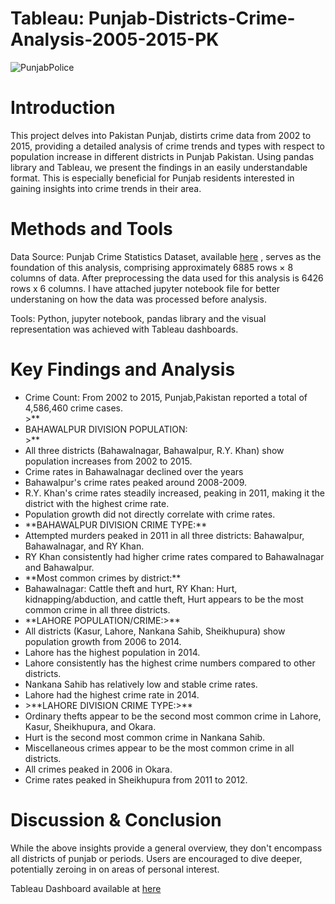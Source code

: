 # Tableau: Punjab-Districts-Crime-Analysis-2005-2015-PK
![PunjabPolice](https://github.com/MWali94/Punjab-Districts-Crime-Analysis-2005-215-PK/assets/65387808/d47c6906-911f-4f05-bd41-140ead49a912)


# **Introduction**    

This project delves into Pakistan Punjab, distirts crime data from 2002 to 2015, providing a detailed analysis of crime trends and types with respect to population increase in different districts in Punjab Pakistan. Using pandas library and Tableau, we present the findings in an easily understandable format. This is especially beneficial for Punjab residents interested in gaining insights into crime trends in their area.

# **Methods and Tools**

Data Source: Punjab Crime Statistics Dataset, available <a href="https://opendata.com.pk/dataset/crimes-committed-in-punjab-2002-2015/resource/3c430502-b94d-4f5d-a917-a0e778f71998">here</a> , serves as the foundation of this analysis, comprising approximately 6885 rows × 8 columns of data. After preprocessing the data used for this analysis is 6426 rows x 6 columns. I have attached jupyter notebook file for better understaning on how the data was processed before analysis.

Tools: Python, jupyter notebook, pandas library and the visual representation was achieved with Tableau dashboards.

# **Key Findings and Analysis**

<ul>
    <li>Crime Count: From 2002 to 2015, Punjab,Pakistan reported a total of 4,586,460 crime cases.</li>
    >**<li>BAHAWALPUR DIVISION POPULATION:</li>>**
    <li>All three districts (Bahawalnagar, Bahawalpur, R.Y. Khan) show population increases from 2002 to 2015.</li>
    <li>Crime rates in Bahawalnagar declined over the years</li>
    <li>Bahawalpur's crime rates peaked around 2008-2009.</li>
    <li>R.Y. Khan's crime rates steadily increased, peaking in 2011, making it the district with the highest crime rate.</li>
    <li>Population growth did not directly correlate with crime rates.</li>
    <li>**BAHAWALPUR DIVISION CRIME TYPE:**</li>
    <li>Attempted murders peaked in 2011 in all three districts: Bahawalpur, Bahawalnagar, and RY Khan.</li>
    <li>RY Khan consistently had higher crime rates compared to Bahawalnagar and Bahawalpur.</li>
    <li>**Most common crimes by district:**</li>
    <li>Bahawalnagar: Cattle theft and hurt, RY Khan: Hurt, kidnapping/abduction, and cattle theft, Hurt appears to be the most common crime in all three districts.</li>
    <li>**LAHORE POPULATION/CRIME:>**</li>
    <li>All districts (Kasur, Lahore, Nankana Sahib, Sheikhupura) show population growth from 2006 to 2014.</li>
    <li>Lahore has the highest population in 2014.</li>
    <li>Lahore consistently has the highest crime numbers compared to other districts.</li>
    <li>Nankana Sahib has relatively low and stable crime rates.</li>
    <li>Lahore had the highest crime rate in 2014.</li>
    <li>>**LAHORE DIVISION CRIME TYPE:>**</li>
    <li>Ordinary thefts appear to be the second most common crime in Lahore, Kasur, Sheikhupura, and Okara.</li>
    <li>Hurt is the second most common crime in Nankana Sahib.</li>
    <li>Miscellaneous crimes appear to be the most common crime in all districts.</li>
    <li>All crimes peaked in 2006 in Okara.</li>
    <li>Crime rates peaked in Sheikhupura from 2011 to 2012.</li>

    
</ul>

# **Discussion & Conclusion**

While the above insights provide a general overview, they don't encompass all districts of punjab or periods. Users are encouraged to dive deeper, potentially zeroing in on areas of personal interest. 

Tableau Dashboard available at <a href="https://public.tableau.com/shared/KF4BHW4YX?:display_count=n&:origin=viz_share_link">here</a>
